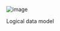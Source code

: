 ![image](https://github.com/NelsonOnuwa/Logical-data-model/assets/128144994/6ad5e8fa-fbf6-4ec9-8567-39f0d6e9e94f)

Logical data model
